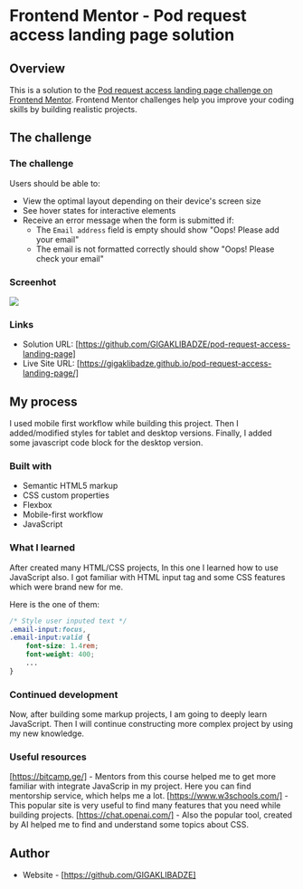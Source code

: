 # Frontend Mentor - Pod request access landing page solution

## Overview

This is a solution to the [Pod request access landing page challenge on Frontend Mentor](https://www.frontendmentor.io/challenges/pod-request-access-landing-page-eyTmdkLSG). Frontend Mentor challenges help you improve your coding skills by building realistic projects. 


## The challenge

### The challenge

Users should be able to:

- View the optimal layout depending on their device's screen size
- See hover states for interactive elements
- Receive an error message when the form is submitted if:
  - The `Email address` field is empty should show "Oops! Please add your email"
  - The email is not formatted correctly should show "Oops! Please check your email"

### Screenhot

![](/screenshot.jpg)

### Links

- Solution URL: [https://github.com/GIGAKLIBADZE/pod-request-access-landing-page]
- Live Site URL: [https://gigaklibadze.github.io/pod-request-access-landing-page/]

## My process

I used mobile first workflow while building this project. Then I added/modified styles for tablet and desktop versions. Finally, I added some javascript code block for the desktop version.

### Built with

- Semantic HTML5 markup
- CSS custom properties
- Flexbox
- Mobile-first workflow
- JavaScript

### What I learned

After created many HTML/CSS projects, In this one I learned how to use JavaScript also. I got familiar with HTML input tag and some CSS features which were brand new for me.

Here is the one of them:

```css
/* Style user inputed text */
.email-input:focus,
.email-input:valid {
    font-size: 1.4rem;
    font-weight: 400;
    ...
}
```

### Continued development

Now, after building some markup projects, I am going to deeply learn JavaScript. Then I will continue constructing more complex project by using my new knowledge.

### Useful resources

[https://bitcamp.ge/] - Mentors from this course helped me to get more familiar with integrate JavaScrip in my project. Here you can find mentorship service, which helps me a lot.
[https://www.w3schools.com/] - This popular site is very useful to find many features that you need while building projects.
[https://chat.openai.com/] - Also the popular tool, created by AI helped me to find and understand some topics about CSS.

## Author

- Website - [https://github.com/GIGAKLIBADZE]
